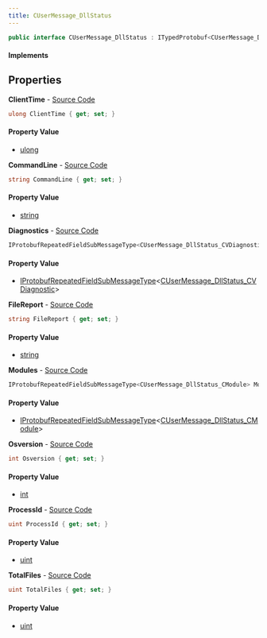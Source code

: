 ```yaml
---
title: CUserMessage_DllStatus
---
```


```csharp
public interface CUserMessage_DllStatus : ITypedProtobuf<CUserMessage_DllStatus>, INativeHandle
```

#### Implements

## Properties

**ClientTime** - [Source Code](https://github.com/swiftly-solution/swiftlys2/blob/main/managed/src/SwiftlyS2.Generated/Protobufs/Interfaces/CUserMessage_DllStatus.cs#L28)

```csharp
ulong ClientTime { get; set; }
```

#### Property Value

- [ulong](https://learn.microsoft.com/dotnet/api/system.uint64)

**CommandLine** - [Source Code](https://github.com/swiftly-solution/swiftlys2/blob/main/managed/src/SwiftlyS2.Generated/Protobufs/Interfaces/CUserMessage_DllStatus.cs#L16)

```csharp
string CommandLine { get; set; }
```

#### Property Value

- [string](https://learn.microsoft.com/dotnet/api/system.string)

**Diagnostics** - [Source Code](https://github.com/swiftly-solution/swiftlys2/blob/main/managed/src/SwiftlyS2.Generated/Protobufs/Interfaces/CUserMessage_DllStatus.cs#L31)

```csharp
IProtobufRepeatedFieldSubMessageType<CUserMessage_DllStatus_CVDiagnostic> Diagnostics { get; }
```

#### Property Value

- [IProtobufRepeatedFieldSubMessageType](/docs/api/shared/netmessages/iprotobufrepeatedfieldsubmessagetype-1)<[CUserMessage_DllStatus_CVDiagnostic](/docs/api/shared/protobufdefinitions/cusermessage_dllstatus_cvdiagnostic)>

**FileReport** - [Source Code](https://github.com/swiftly-solution/swiftlys2/blob/main/managed/src/SwiftlyS2.Generated/Protobufs/Interfaces/CUserMessage_DllStatus.cs#L13)

```csharp
string FileReport { get; set; }
```

#### Property Value

- [string](https://learn.microsoft.com/dotnet/api/system.string)

**Modules** - [Source Code](https://github.com/swiftly-solution/swiftlys2/blob/main/managed/src/SwiftlyS2.Generated/Protobufs/Interfaces/CUserMessage_DllStatus.cs#L34)

```csharp
IProtobufRepeatedFieldSubMessageType<CUserMessage_DllStatus_CModule> Modules { get; }
```

#### Property Value

- [IProtobufRepeatedFieldSubMessageType](/docs/api/shared/netmessages/iprotobufrepeatedfieldsubmessagetype-1)<[CUserMessage_DllStatus_CModule](/docs/api/shared/protobufdefinitions/cusermessage_dllstatus_cmodule)>

**Osversion** - [Source Code](https://github.com/swiftly-solution/swiftlys2/blob/main/managed/src/SwiftlyS2.Generated/Protobufs/Interfaces/CUserMessage_DllStatus.cs#L25)

```csharp
int Osversion { get; set; }
```

#### Property Value

- [int](https://learn.microsoft.com/dotnet/api/system.int32)

**ProcessId** - [Source Code](https://github.com/swiftly-solution/swiftlys2/blob/main/managed/src/SwiftlyS2.Generated/Protobufs/Interfaces/CUserMessage_DllStatus.cs#L22)

```csharp
uint ProcessId { get; set; }
```

#### Property Value

- [uint](https://learn.microsoft.com/dotnet/api/system.uint32)

**TotalFiles** - [Source Code](https://github.com/swiftly-solution/swiftlys2/blob/main/managed/src/SwiftlyS2.Generated/Protobufs/Interfaces/CUserMessage_DllStatus.cs#L19)

```csharp
uint TotalFiles { get; set; }
```

#### Property Value

- [uint](https://learn.microsoft.com/dotnet/api/system.uint32)

